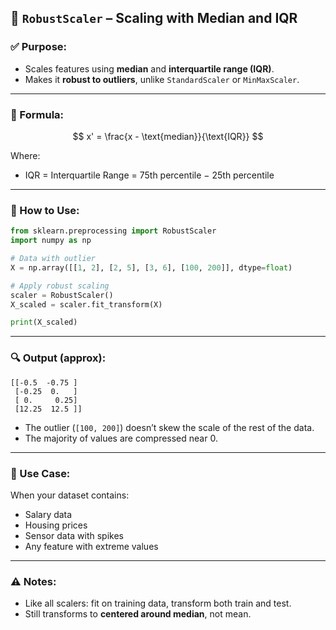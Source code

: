## 🔹 `RobustScaler` – Scaling with Median and IQR

### ✅ Purpose:

* Scales features using **median** and **interquartile range (IQR)**.
* Makes it **robust to outliers**, unlike `StandardScaler` or `MinMaxScaler`.

---

### 📌 Formula:

$$
x' = \frac{x - \text{median}}{\text{IQR}}
$$

Where:

* IQR = Interquartile Range = 75th percentile − 25th percentile

---

### 🔧 How to Use:

```python
from sklearn.preprocessing import RobustScaler
import numpy as np

# Data with outlier
X = np.array([[1, 2], [2, 5], [3, 6], [100, 200]], dtype=float)

# Apply robust scaling
scaler = RobustScaler()
X_scaled = scaler.fit_transform(X)

print(X_scaled)
```

---

### 🔍 Output (approx):

```plaintext
[[-0.5  -0.75 ]
 [-0.25  0.   ]
 [ 0.     0.25]
 [12.25  12.5 ]]
```

* The outlier (`[100, 200]`) doesn’t skew the scale of the rest of the data.
* The majority of values are compressed near 0.

---

### 📌 Use Case:

When your dataset contains:

* Salary data
* Housing prices
* Sensor data with spikes
* Any feature with extreme values

---

### ⚠️ Notes:

* Like all scalers: fit on training data, transform both train and test.
* Still transforms to **centered around median**, not mean.
